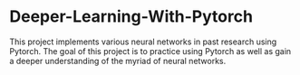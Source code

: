 # Deeper-Learning-With-Pytorch
This project implements various neural networks in past research using Pytorch. The goal of this project is to practice using Pytorch as well as gain a deeper understanding of the myriad of neural networks.
